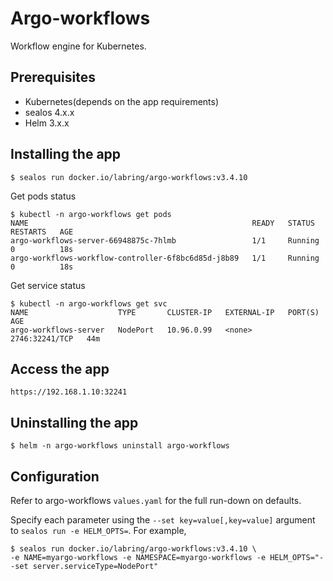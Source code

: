 # Argo-workflows

Workflow engine for Kubernetes.

## Prerequisites

- Kubernetes(depends on the app requirements)
- sealos 4.x.x
- Helm 3.x.x

## Installing the app

```shell
$ sealos run docker.io/labring/argo-workflows:v3.4.10
```

Get pods status

```shell
$ kubectl -n argo-workflows get pods
NAME                                                  READY   STATUS    RESTARTS   AGE
argo-workflows-server-66948875c-7hlmb                 1/1     Running   0          18s
argo-workflows-workflow-controller-6f8bc6d85d-j8b89   1/1     Running   0          18s
```

Get service status

```shell
$ kubectl -n argo-workflows get svc
NAME                    TYPE       CLUSTER-IP   EXTERNAL-IP   PORT(S)          AGE
argo-workflows-server   NodePort   10.96.0.99   <none>        2746:32241/TCP   44m
```

## Access the app

```
https://192.168.1.10:32241
```

## Uninstalling the app

```shell
$ helm -n argo-workflows uninstall argo-workflows
```

## Configuration

Refer to  argo-workflows `values.yaml` for the full run-down on defaults.

Specify each parameter using the `--set key=value[,key=value]` argument to `sealos run -e HELM_OPTS=`. For example,

```shell
$ sealos run docker.io/labring/argo-workflows:v3.4.10 \
-e NAME=myargo-workflows -e NAMESPACE=myargo-workflows -e HELM_OPTS="--set server.serviceType=NodePort"
```
